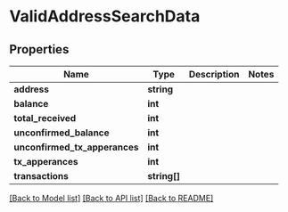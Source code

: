 # ValidAddressSearchData

## Properties
Name | Type | Description | Notes
------------ | ------------- | ------------- | -------------
**address** | **string** |  | 
**balance** | **int** |  | 
**total_received** | **int** |  | 
**unconfirmed_balance** | **int** |  | 
**unconfirmed_tx_apperances** | **int** |  | 
**tx_apperances** | **int** |  | 
**transactions** | **string[]** |  | 

[[Back to Model list]](../README.md#documentation-for-models) [[Back to API list]](../README.md#documentation-for-api-endpoints) [[Back to README]](../README.md)


